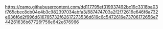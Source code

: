 https://camo.githubusercontent.com/dd117795ef319937492bc19c3318ba03f765ebec8db04e4b3c982397034abfa3/687474703a2f2f72616e646f6a732e636f6d2f696d616765732f62617273536d616c6c5472616e73706172656e744261636b67726f756e642e676966
